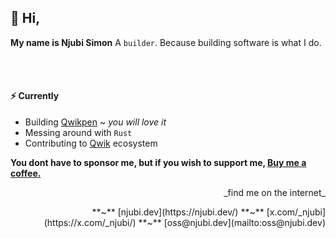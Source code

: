 ## 👋 Hi,

**My name is Njubi Simon**
A `builder`. Because building software is what I do.

<br>
<br>

#### ⚡ Currently

- Building [Qwikpen](https://qwikpen.com) ~ _you will love it_
- Messing around with `Rust`
- Contributing to [Qwik](https://qwik.dev) ecosystem

**You dont have to sponsor me, but if you wish to support me, [Buy me a coffee.](https://buymeacoffee.com/simonnjubi)**

<p align="right">
    _find me on the internet_
</p>

<div align="right">
**~** [njubi.dev](https://njubi.dev/)
**~** [x.com/_njubi](https://x.com/_njubi/)
**~** [oss@njubi.dev](mailto:oss@njubi.dev)
</div>
